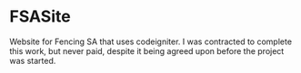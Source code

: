 FSASite
=======

Website for Fencing SA that uses codeigniter. I was contracted to complete this work, but never paid, despite it being agreed upon before the project was started.
